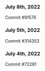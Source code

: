 ### July 8th, 2022

Commit #91576

### July 5th, 2022

Commit #314353


### July 4th, 2022

Commit #72281

